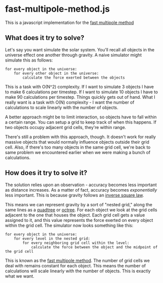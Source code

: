 # fast-multipole-method.js
This is a javascript implementation for the [fast multipole method](https://en.wikipedia.org/wiki/Fast_multipole_method)

## What does it try to solve?
Let's say you want simulate the solar system. You'll recall all objects in the universe effect one another through gravity. A naive simulator might simulate this as follows:

    for every object in the universe:
    	for every other object in the universe:
    		calculate the force exerted between the objects

This is a task with O(N^2) complexity. If I want to simulate 3 objects I have to make 6 calculations per timestep. If I want to simulate 10 objects I have to make 90 calculations per timestep. Things quickly gets out of hand. What I really want is a task with O(N) complexity - I want the number of calculations to scale linearly with the number of objects.

A better approach might be to limit interaction, so objects have to fall within a certain range. You can setup a grid to keep track of when this happens. If two objects occupy adjacent grid cells, they're within range. 

There's still a problem with this approach, though. It doesn't work for really massive objects that would normally influence objects outside their grid cell. Also, if there's too many objects in the same grid cell, we're back to same problem we encountered earlier when we were making a bunch of calculations.

## How does it try to solve it?
The solution relies upon an observation - accuracy becomes less important as distance increases. As a matter of fact, accuracy becomes *exponentially* less important. This is because gravity follows an [inverse square law](https://en.wikipedia.org/wiki/Inverse-square_law). 

This means we can represent gravity by a sort of "nested grid," along the same lines as a [quadtree](https://en.wikipedia.org/wiki/Quadtree) or [octree](https://en.wikipedia.org/wiki/Octree). For each object we look at the grid cells adjacent to the one that houses the object. Each grid cell gets a value assigned to it, and this value represents the force exerted on every object within the grid cell. The simulator now looks something like this:

	for every object in the universe:
		for every level in the nested grid:
			for every neighboring grid cell within the level:
				calculate the force between the object and the midpoint of the grid cell

This is known as the [fast multipole method](https://en.wikipedia.org/wiki/Fast_multipole_method). The number of grid cells we deal with remains constant for each object. This means the number of calculations will scale linearly with the number of objects. This is exactly what we want. 
